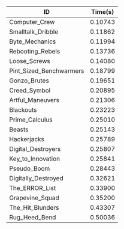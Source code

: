 |ID|Time(s)|
|-|-|
|Computer_Crew|0.10743|
|Smalltalk_Dribble|0.11862|
|Byte_Mechanics|0.11994|
|Rebooting_Rebels|0.13736|
|Loose_Screws|0.14080|
|Pint_Sized_Benchwarmers|0.18799|
|Gonzo_Brutes|0.19651|
|Creed_Symbol|0.20895|
|Artful_Maneuvers|0.21306|
|Blackouts|0.23223|
|Prime_Calculus|0.25010|
|Beasts|0.25143|
|Hackerjacks|0.25789|
|Digital_Destroyers|0.25807|
|Key_to_Innovation|0.25841|
|Pseudo_Boom|0.28443|
|Digitally_Destroyed|0.32621|
|The_ERROR_List|0.33900|
|Grapevine_Squad|0.35200|
|The_Hit_Blunders|0.43307|
|Rug_Heed_Bend|0.50036|
